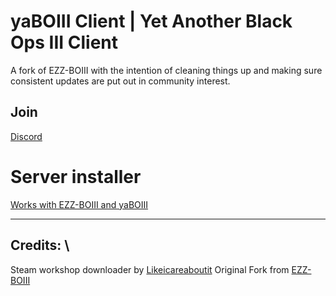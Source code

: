 # yaBOIII Client | Yet Another Black Ops III Client 

A fork of EZZ-BOIII with the intention of cleaning things up and making sure consistent updates are put out in community interest.

## Join 
[Discord](https://discord.gg/g69W5Fu4uT)

# Server installer
[Works with EZZ-BOIII and yaBOIII](https://github.com/framilano/BlackOps3ServerInstaller)

---

## Credits: \
Steam workshop downloader by [Likeicareaboutit](https://www.github.com/Likeicareaboutit)
Original Fork from [EZZ-BOIII](https://github.com/Ezz-lol/boiii-free)
